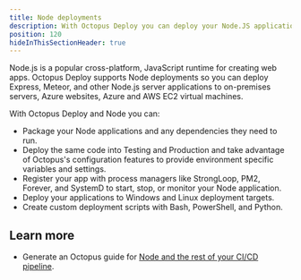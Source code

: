 ```yaml
---
title: Node deployments
description: With Octopus Deploy you can deploy your Node.JS applications to on-premises servers, Azure websites, Azure and AWS EC2 virtual machines.
position: 120
hideInThisSectionHeader: true
---
```


Node.js is a popular cross-platform, JavaScript runtime for creating web apps. Octopus Deploy supports Node deployments so you can deploy Express, Meteor, and other Node.js server applications to on-premises servers, Azure websites, Azure and AWS EC2 virtual machines.

With Octopus Deploy and Node you can:

 - Package your Node applications and any dependencies they need to run.
 - Deploy the same code into Testing and Production and take advantage of Octopus's configuration features to provide environment specific variables and settings.
 - Register your app with process managers like StrongLoop, PM2, Forever, and SystemD to start, stop, or monitor your Node application.
 - Deploy your applications to Windows and Linux deployment targets.
 - Create custom deployment scripts with Bash, PowerShell, and Python.

## Learn more

- Generate an Octopus guide for [Node and the rest of your CI/CD pipeline](https://octopus.com/docs/guides?application=Node.js).